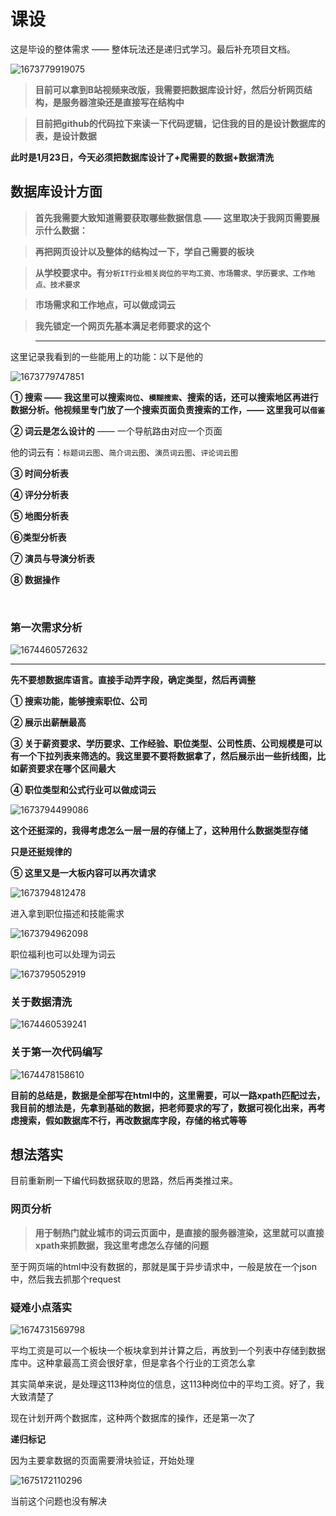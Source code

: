 # 课设

这是毕设的整体需求 —— 整体玩法还是递归式学习。最后补充项目文档。

![1673779919075](E:\文档_Typora\工程相关\python数据分析\课设.assets\1673779919075.png)



>**目前可以拿到B站视频来改版，我需要把数据库设计好，然后分析网页结构，是服务器渲染还是直接写在结构中**

>**目前把github的代码拉下来读一下代码逻辑，记住我的目的是设计数据库的表，是设计数据**



**此时是1月23日，今天必须把数据库设计了+爬需要的数据+数据清洗**





## 数据库设计方面

>**首先我需要大致知道需要获取哪些数据信息 —— 这里取决于我网页需要展示什么数据：**

>**再把网页设计以及整体的结构过一下，学自己需要的板块**



>**从学校要求中。有`分析IT行业相关岗位的平均工资、市场需求、学历要求、工作地点、技术要求`**









>**市场需求和工作地点，可以做成词云**

>**我先锁定一个网页先基本满足老师要求的这个**







>****

这里记录我看到的一些能用上的功能：以下是他的

![1673779747851](E:\文档_Typora\工程相关\python数据分析\课设.assets\1673779747851.png)





**① 搜索 —— 我这里可以搜索`岗位`、`模糊搜索`、搜索的话，还可以搜索地区再进行数据分析。他视频里专门放了一个搜索页面负责搜索的工作，—— 这里我可以`借鉴`**



**② 词云是怎么设计的** —— 一个导航路由对应一个页面

​	他的词云有：`标题词云图`、`简介词云图`、`演员词云图`、`评论词云图`





**③ 时间分析表**



**④ 评分分析表**



**⑤ 地图分析表**



**⑥类型分析表**



**⑦ 演员与导演分析表**



**⑧ 数据操作**



​	

### 第一次需求分析



![1674460572632](E:\文档_Typora\工程相关\python数据分析\课设.assets\1674460572632.png)

****

**先不要想数据库语言。直接手动弄字段，确定类型，然后再调整**





**① 搜索功能，能够搜索职位、公司**

**② 展示出薪酬最高**

**③ 关于薪资要求、学历要求、工作经验、职位类型、公司性质、公司规模是可以有一个下拉列表来筛选的。我这里要不要将数据拿了，然后展示出一些折线图，比如薪资要求在哪个区间最大**



**④ 职位类型和公式行业可以做成词云**

![1673794499086](E:\文档_Typora\工程相关\python数据分析\课设.assets\1673794499086.png)



**这个还挺深的，我得考虑怎么一层一层的存储上了，这种用什么数据类型存储**



**只是还挺规律的**



**⑤ 这里又是一大板内容可以再次请求**

![1673794812478](E:\文档_Typora\工程相关\python数据分析\课设.assets\1673794812478.png)

进入拿到职位描述和技能需求

![1673794962098](E:\文档_Typora\工程相关\python数据分析\课设.assets\1673794962098.png)

职位福利也可以处理为词云

![1673795052919](E:\文档_Typora\工程相关\python数据分析\课设.assets\1673795052919.png)





### 关于数据清洗

![1674460539241](E:\文档_Typora\工程相关\python数据分析\课设.assets\1674460539241.png)





### 关于第一次代码编写

![1674478158610](E:\文档_Typora\工程相关\python数据分析\课设.assets\1674478158610.png)



**目前的总结是，数据是全部写在html中的，这里需要，可以一路xpath匹配过去，我目前的想法是，先拿到基础的数据，把老师要求的写了，数据可视化出来，再考虑搜索，假如数据库不行，再改数据库字段，存储的格式等等**





## 想法落实

目前重新刷一下编代码数据获取的思路，然后再类推过来。

### 网页分析



>**用于制热门就业城市的词云页面中，是直接的服务器渲染，这里就可以直接xpath来抓数据，我这里考虑怎么存储的问题**

至于网页端的html中没有数据的，那就是属于异步请求中，一般是放在一个json中，然后我去抓那个request





### 疑难小点落实

![1674731569798](E:\文档_Typora\工程相关\python数据分析\课设.assets\1674731569798.png)



平均工资是可以一个板块一个板块拿到并计算之后，再放到一个列表中存储到数据库中。这种拿最高工资会很好拿，但是拿各个行业的工资怎么拿 



其实简单来说，是处理这113种岗位的信息，这113种岗位中的平均工资。好了，我大致清楚了



现在计划开两个数据库，这种两个数据库的操作，还是第一次了



**递归标记**

因为主要拿数据的页面需要滑块验证，开始处理

![1675172110296](E:\文档_Typora\工程相关\python数据分析\课设.assets\1675172110296.png)



当前这个问题也没有解决


